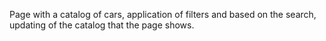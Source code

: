 Page with a catalog of cars, application of filters and based on the search, updating of the catalog that the page shows.
